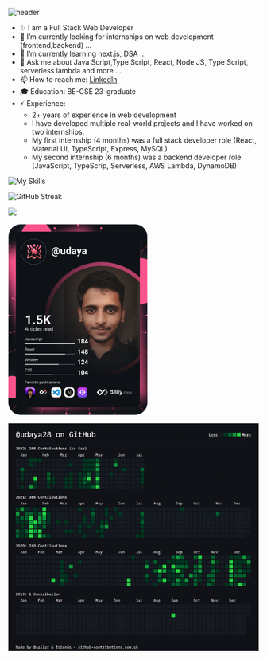 ![header](https://capsule-render.vercel.app/api?type=waving&color=auto&height=300&section=header&text=Udaya%20M&fontSize=90&animation=fadeIn&fontAlignY=30&desc=I%20am%20a%20Full%20Stack%20Web%20Developer&descAlignY=51&descAlign=62)
<!-- https://github.com/kyechan99/capsule-render -->

- ✨ I am a Full Stack Web Developer
- 🔭 I’m currently looking for internships on web development (frontend,backend) ...
- 🌱 I’m currently learning next.js, DSA ...
- 💬 Ask me about Java Script,Type Script, React, Node JS, Type Script, serverless lambda and more ...
- 📫 How to reach me: [LinkedIn](https://www.linkedin.com/in/udaya28/)
- 🎓 Education: BE-CSE 23-graduate
- ⚡ Experience: 
  - 2+ years of experience in web development
  - I have developed multiple real-world projects and I  have worked on two internships. 
  - My first internship (4 months) was a full stack developer role (React, Material UI, TypeScript, Express, MySQL)
  - My second internship (6 months) was a backend developer role (JavaScript, TypeScrip, Serverless, AWS Lambda, DynamoDB)



![My Skills](https://skillicons.dev/icons?i=js,html,css,ts,react,nodejs,express,materialui,nextjs,dynamodb,aws,bootstrap,firebase,git,vscode)
<!-- https://github.com/tandpfun/skill-icons -->

![GitHub Streak](https://github-readme-streak-stats.herokuapp.com/?user=udaya28&theme=dark) 

![](https://github-profile-summary-cards.vercel.app/api/cards/profile-details?username=udaya28&theme=default)

<a href="https://app.daily.dev/udaya"><img src="devcard.svg" width="280" alt="Udaya's Dev Card"/></a>

<!-- https://github.com/DenverCoder1/github-readme-streak-stats -->

![](contributions.png)
<!-- https://github-contributions.vercel.app/ -->
